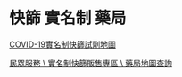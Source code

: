 # 快篩 實名制 藥局

[COVID-19實名制快篩試劑地圖](https://yasco.com.tw/tw/covid19sefttest.asp)

[民眾服務 \ 實名制快篩販售專區 \ 藥局地圖查詢](https://www.taiwan-pharma.org.tw/public/pharmacy_rapidtest.php)